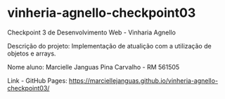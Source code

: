 # vinheria-agnello-checkpoint03
Checkpoint 3 de Desenvolvimento Web - Vinharia Agnello

Descrição do projeto: Implementação de atualição com a utilização de objetos e arrays.

Nome aluno: Marcielle Janguas Pina Carvalho - RM 561505

Link - GitHub Pages: https://marciellejanguas.github.io/vinheria-agnello-checkpoint03/

